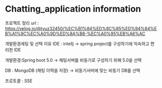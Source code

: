 # Chatting_application information

프로젝트 정리 url : https://velog.io/@tyuz32450/%EC%B1%84%ED%8C%85%ED%94%84%EB%A1%9C%EC%A0%9D%ED%8A%B8-%EC%A0%95%EB%A6%AC

개발환경세팅 및 선택 이유
IDE : intellj -> spring project를 구성하기에 익숙하고 편리한 IDE

개발환경:Spring boot 5.0 -> 채팅서버를 비동기로 구성하기 위해 5.0을 선택

DB : MongoDB (채팅 이력을 저장) -> 비동기서버에 맞는 비동기 DB를 선택

프로토콜 : SSE






